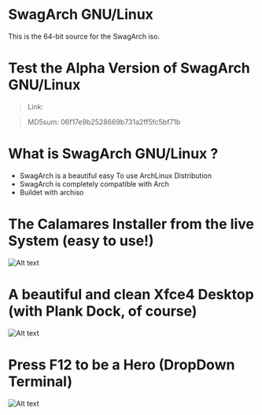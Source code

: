 # SwagArch GNU/Linux
This is the 64-bit source for the SwagArch iso.

# Test the Alpha Version of SwagArch GNU/Linux
>Link: 

>MD5sum: 06f17e9b2528669b731a2ff5fc5bf71b

# What is SwagArch GNU/Linux ?
- SwagArch is a beautiful easy To use ArchLinux Distribution
- SwagArch is completely compatible with Arch 
- Buildet with archiso

# The Calamares Installer from the live System (easy to use!)
![Alt text](https://s13.postimg.io/b5fvev053/Screenshot_2016_08_24_19_03_21.png
 "Calamares Installer Inside")
 

# A beautiful and clean Xfce4 Desktop (with Plank Dock, of course)
![Alt text](https://s13.postimg.io/682atqy5z/Screenshot_2016_08_24_19_03_41.png
 "Xfce4 Inside")
 
 
# Press F12 to be a Hero (DropDown Terminal)
![Alt text](https://s13.postimg.io/y9gc7g3g7/Screenshot_2016_08_24_19_03_51.png
 "DropDown Terminal Inside")
